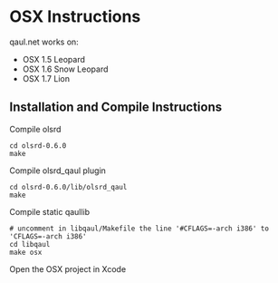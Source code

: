 OSX Instructions
================

qaul.net works on:
* OSX 1.5 Leopard
* OSX 1.6 Snow Leopard
* OSX 1.7 Lion


Installation and Compile Instructions
--------------------------------------

Compile olsrd

    cd olsrd-0.6.0
    make

Compile olsrd_qaul plugin

    cd olsrd-0.6.0/lib/olsrd_qaul
    make

Compile static qaullib

    # uncomment in libqaul/Makefile the line '#CFLAGS=-arch i386' to 'CFLAGS=-arch i386'
    cd libqaul
    make osx

Open the OSX project in Xcode
